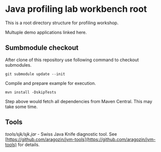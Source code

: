Java profiling lab workbench root
====

This is a root directory structure for profiling workshop.

Multuple demo applications linked here.

Sumbmodule checkout
----

After clone of this repository use following command to checkout submodules.

    git submodule update --init

Compile and prepare example for execution.

    mvn install -DskipTests

Step above would fetch all dependencies from Maven Central. This may take some time.

Tools
----

*tools/sjk/sjk.jar* - Swiss Java Knife diagnostic tool. See [https://github.com/aragozin/jvm-tools](https://github.com/aragozin/jvm-tools) for details.